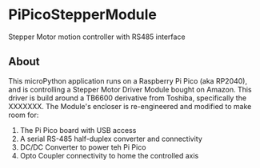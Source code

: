 # PiPicoStepperModule
Stepper Motor motion controller with RS485 interface

## About

This microPython application runs on a Raspberry Pi Pico (aka RP2040), and is controlling a Stepper Motor Driver Module bought on Amazon. This driver is build around a TB6600 derivative from Toshiba, specifically the XXXXXXX.
The Module's encloser is re-engineered and modified to make room for:
1. The Pi Pico board with USB access
1. A serial RS-485 half-duplex converter and connectivity
2. DC/DC Converter to power teh Pi Pico
3. Opto Coupler connectivity to home the controlled axis

